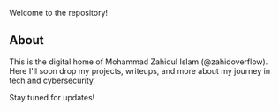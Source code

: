 Welcome to the repository!

## About
This is the digital home of Mohammad Zahidul Islam (@zahidoverflow). Here I'll soon drop my projects, writeups, and more about my journey in tech and cybersecurity.

Stay tuned for updates!

